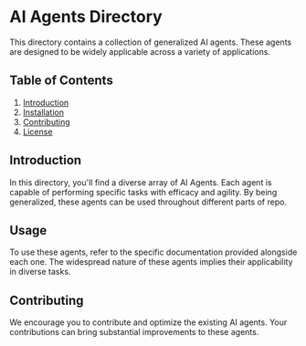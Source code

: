 # AI Agents Directory
This directory contains a collection of generalized AI agents. These agents are designed to be widely applicable across
a variety of applications.

## Table of Contents
1. [Introduction](#Introduction)
2. [Installation](#Installation)
3. [Contributing](#Contributing)
4. [License](#License)

## Introduction
In this directory, you'll find a diverse array of AI Agents. Each agent is capable of performing specific tasks with
efficacy and agility. By being generalized, these agents can be used throughout different parts of repo.

## Usage
To use these agents, refer to the specific documentation provided alongside each one. The widespread nature of these
agents implies their applicability in diverse tasks.

## Contributing
We encourage you to contribute and optimize the existing AI agents. Your contributions can bring substantial
improvements to these agents.
